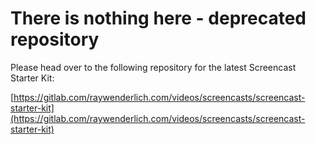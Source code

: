 # There is nothing here - deprecated repository

Please head over to the following repository for the latest Screencast Starter Kit:

[https://gitlab.com/raywenderlich.com/videos/screencasts/screencast-starter-kit](https://gitlab.com/raywenderlich.com/videos/screencasts/screencast-starter-kit)